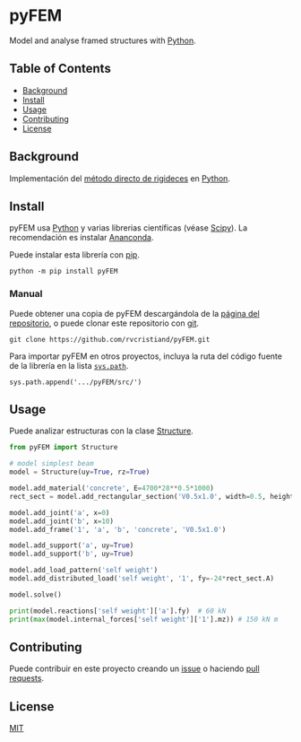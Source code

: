 # pyFEM

Model and analyse framed structures with [Python](https://www.python.org/).

## Table of Contents

- [Background](#background)
- [Install](#install)
- [Usage](#usage)
- [Contributing](#contributing)
- [License](#license)

## Background

Implementación del [método directo de rigideces](https://en.wikipedia.org/wiki/Direct_stiffness_method) en [Python](https://www.python.org).

## Install

pyFEM usa [Python](python.org) y varias librerias científicas (véase [Scipy](https://scipy.org/)). La recomendación es instalar [Ananconda](https://www.anaconda.com/distribution/).

Puede instalar esta librería con [pip](https://pip.pypa.io/en/stable/).
```
python -m pip install pyFEM
```

### Manual
Puede obtener una copia de pyFEM descargándola de la [página del repositorio](https://github.com/rvcristiand/pyFEM), o puede clonar este repositorio con [git](https://git-scm.com/).

```
git clone https://github.com/rvcristiand/pyFEM.git
```

Para importar pyFEM en otros proyectos, incluya la ruta del código fuente de la librería en la lista [`sys.path`](https://docs.python.org/3/tutorial/modules.html#the-module-search-path).

```
sys.path.append('.../pyFEM/src/')
```

## Usage

Puede analizar estructuras con la clase [Structure](https://github.com/rvcristiand/pyFEM/blob/b394a88a30b09d5cd7351a5ac35b69fa1c419b93/src/pyFEM/core.py#L7).

```python
from pyFEM import Structure

# model simplest beam
model = Structure(uy=True, rz=True)

model.add_material('concrete', E=4700*28**0.5*1000)
rect_sect = model.add_rectangular_section('V0.5x1.0', width=0.5, height=1)

model.add_joint('a', x=0)
model.add_joint('b', x=10)
model.add_frame('1', 'a', 'b', 'concrete', 'V0.5x1.0')

model.add_support('a', uy=True)
model.add_support('b', uy=True)

model.add_load_pattern('self weight')
model.add_distributed_load('self weight', '1', fy=-24*rect_sect.A)

model.solve()

print(model.reactions['self weight']['a'].fy)  # 60 kN
print(max(model.internal_forces['self weight']['1'].mz)) # 150 kN m
```

## Contributing
Puede contribuir en este proyecto creando un [issue](https://github.com/rvcristiand/pyFEM/issues/new) o haciendo [pull requests](https://github.com/rvcristiand/pyFEM/pulls).

## License
[MIT](LICENSE)

